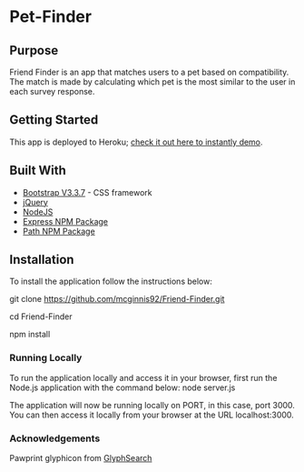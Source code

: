 # Pet-Finder
## Purpose
Friend Finder is an app that matches users to a pet based on compatibility. The match is made by calculating which pet is the most similar to the user in each survey response.

## Getting Started
This app is deployed to Heroku; [check it out here to instantly demo](https://friend-finder-mmoran.herokuapp.com/).

## Built With
* [Bootstrap V3.3.7](https://getbootstrap.com/docs/3.3/getting-started/) - CSS framework
* [jQuery](http://api.jquery.com/)
* [NodeJS](https://nodejs.org/en/)
* [Express NPM Package](https://www.npmjs.com/package/express)
* [Path NPM Package](https://www.npmjs.com/package/path)

## Installation
To install the application follow the instructions below:

git clone https://github.com/mcginnis92/Friend-Finder.git

cd Friend-Finder

npm install

### Running Locally
To run the application locally and access it in your browser, first run the Node.js application with the command below:
node server.js

The application will now be running locally on PORT, in this case, port 3000. You can then access it locally from your browser at the URL localhost:3000.

### Acknowledgements
Pawprint glyphicon from [GlyphSearch](https://glyphsearch.com/)
